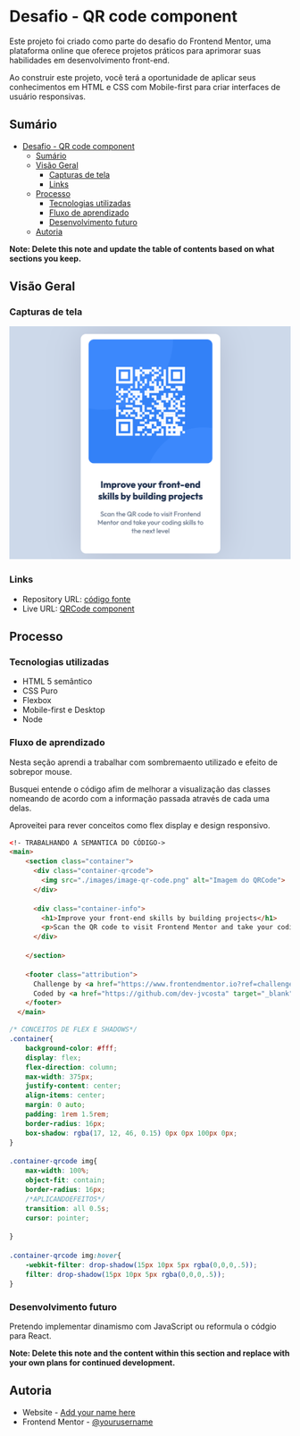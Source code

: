 # Desafio - QR code component 

Este projeto foi criado como parte do desafio do Frontend Mentor, uma plataforma online que oferece projetos práticos para aprimorar suas habilidades em desenvolvimento front-end. 

Ao construir este projeto, você terá a oportunidade de aplicar seus conhecimentos em HTML e CSS com Mobile-first para criar interfaces de usuário responsivas.

## Sumário

- [Desafio - QR code component](#desafio---qr-code-component)
  - [Sumário](#sumário)
  - [Visão Geral](#visão-geral)
    - [Capturas de tela](#capturas-de-tela)
    - [Links](#links)
  - [Processo](#processo)
    - [Tecnologias utilizadas](#tecnologias-utilizadas)
    - [Fluxo de aprendizado](#fluxo-de-aprendizado)
    - [Desenvolvimento futuro](#desenvolvimento-futuro)
  - [Autoria](#autoria)

**Note: Delete this note and update the table of contents based on what sections you keep.**

## Visão Geral

### Capturas de tela

![](./screenshots/screenshot01.png)


### Links

- Repository URL: [código fonte](https://github.com/dev-jvcosta/qr-code-component-main)
- Live URL: [QRCode component](https://vercel.com/joao-victors-projects-1a3b6293/qr-code-component-main)

## Processo

### Tecnologias utilizadas

- HTML 5 semântico 
- CSS Puro
- Flexbox 
- Mobile-first e Desktop
- Node

### Fluxo de aprendizado

Nesta seção aprendi a trabalhar com sombremaento utilizado e efeito de sobrepor mouse. 

Busquei entende o código afim de melhorar a visualização das classes nomeando de acordo com a informação passada através de cada uma delas. 

Aproveitei para rever conceitos como flex display e design responsivo.

```html
<!- TRABALHANDO A SEMANTICA DO CÓDIGO->
<main>
    <section class="container">
      <div class="container-qrcode">
        <img src="./images/image-qr-code.png" alt="Imagem do QRCode">
      </div>

      <div class="container-info">
        <h1>Improve your front-end skills by building projects</h1>
        <p>Scan the QR code to visit Frontend Mentor and take your coding skills to the next level</p>
      </div>

    </section>
    
    <footer class="attribution">
      Challenge by <a href="https://www.frontendmentor.io?ref=challenge" target="_blank" rel="noopener">Frontend Mentor</a>. 
      Coded by <a href="https://github.com/dev-jvcosta" target="_blank" rel="noopener">Devjohne</a>.
    </footer>
  </main>
```

```css
/* CONCEITOS DE FLEX E SHADOWS*/
.container{
    background-color: #fff;
    display: flex;
    flex-direction: column;
    max-width: 375px;
    justify-content: center;
    align-items: center;
    margin: 0 auto;
    padding: 1rem 1.5rem;
    border-radius: 16px;
    box-shadow: rgba(17, 12, 46, 0.15) 0px 0px 100px 0px;
}

.container-qrcode img{
    max-width: 100%;
    object-fit: contain;
    border-radius: 16px;
    /*APLICANDOEFEITOS*/
    transition: all 0.5s;
    cursor: pointer;
    
}

.container-qrcode img:hover{
    -webkit-filter: drop-shadow(15px 10px 5px rgba(0,0,0,.5));
    filter: drop-shadow(15px 10px 5px rgba(0,0,0,.5));
}
```

### Desenvolvimento futuro

Pretendo implementar dinamismo com JavaScript ou reformula o códgio para React.

**Note: Delete this note and the content within this section and replace with your own plans for continued development.**

## Autoria

- Website - [Add your name here](https://www.your-site.com)
- Frontend Mentor - [@yourusername](https://www.frontendmentor.io/profile/yourusername)

